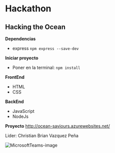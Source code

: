 # Hackathon

## Hacking the Ocean

**Dependencias**

* express `npm express --save-dev`

**Iniciar proyecto**

* Poner en la terminal: `npm install` 

**FrontEnd**

* HTML
* CSS

**BackEnd**

* JavaScript
* NodeJs

**Proyecto**
http://ocean-saviours.azurewebsites.net/

Lider: Christian Brian Vazquez Peña


![MicrosoftTeams-image](https://user-images.githubusercontent.com/22939832/168512869-17c51937-29bd-44e5-a973-d92f75473c93.png)
